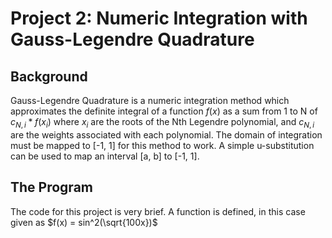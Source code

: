 # Project 2: Numeric Integration with Gauss-Legendre Quadrature

## Background
Gauss-Legendre Quadrature is a numeric integration method which approximates the definite 
integral of a function $f(x)$ as a sum from 1 to N of $c_{N,i}*f(x_i)$ where $x_i$ are the roots of the Nth 
Legendre polynomial, and $c_{N,i}$ are the weights associated with each polynomial. The domain
of integration must be mapped to [-1, 1] for this method to work. A simple u-substitution
can be used to map an interval [a, b] to [-1, 1].

## The Program
The code for this project is very brief. A function is defined, in this case given as 
$f(x) = sin^2(\sqrt{100x})$
